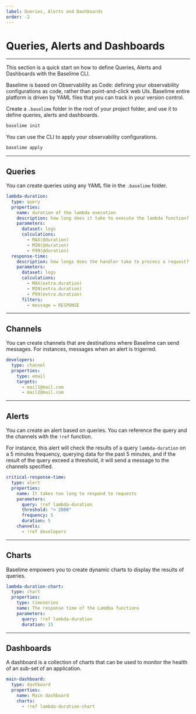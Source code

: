 ```yaml
---
label: Queries, Alerts and Dashboards
order: -2
---
```


# Queries, Alerts and Dashboards

---

This section is a quick start on how to define Queries, Alerts and Dashboards with the Baselime CLI.

Baselime is based on Observability as Code: defining your observability configurations as code, rather than point-and-click web UIs. Baselime entire platform is driven by YAML files that you can track in your version control.

Create a `.baselime` folder in the root of your project folder, and use it to define queries, alerts and dashboards.

```bash # :icon-terminal: terminal
baselime init
```

You can use the CLI to apply your observability configurations.

```bash # :icon-terminal: terminal
baselime apply
```

---

## Queries

You can create queries using any YAML file in the `.baselime` folder.

```yaml # :icon-code: .baselime/demo.yml
lambda-duration:
  type: query
  properties:
    name: duration of the lambda execution
    description: how long does it take to execute the lambda function?
    parameters:
      dataset: logs
      calculations:
        - MAX(@duration)
        - MIN(@duration)
        - P99(@duration)
  response-time:
    description: how longs does the handler take to process a request?
    parameters:
      dataset: logs
      calculations:
        - MAX(extra.duration)
        - MIN(extra.duration)
        - P99(extra.duration)
      filters:
        - message = RESPONSE
```

---

## Channels

You can create channels that are destinations where Baselime can send messages. For instances, messages when an alert is trigerred.

```yaml # :icon-code: .baselime/demo.yml
developers:
  type: channel
  properties:
    type: email
    targets:
      - mail1@mail.com
      - mail2@mail.com 
```

---

## Alerts

You can create an alert based on queries. You can reference the query and the channels with the `!ref` function.

For instance, this alert will check the results of a query `lambda-duration` on a 5 minutes frequency, querying data for the past 5 minutes, and if the result of the query exceed a threshold, it will send a message to the channels specified.

```yaml # :icon-code: .baselime/demo.yml
critical-response-time:
  type: alert
  properties:
    name: It takes too long to respond to requests
    parameters:
      query: !ref lambda-duration
      threshold: "> 2000"
      frequency: 5
      duration: 5
    channels:
      - !ref developers 
```

---

## Charts

Baselime empowers you to create dynamic charts to display the results of queries.

```yaml # :icon-code: .baselime/demo.yml
lambda-duration-chart:
  type: chart
  properties:
    type: timeseries
    name: The response time of the Lamdba functions
    parameters:
      query: !ref lambda-duration
      duration: 15
```

---

## Dashboards

A dashboard is a collection of charts that can be used to monitor the health of an sub-set of an application.

```yaml # :icon-code: .baselime/demo.yml
main-dashboard:
  type: dashboard
  properties:
    name: Main dashboard
    charts:
      - !ref lambda-duration-chart
```
